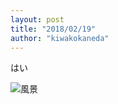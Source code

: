 ```yaml
---
layout: post
title: "2018/02/19"
author: "kiwakokaneda"
---
```


はい

<img src="https://drive.google.com/uc?export=view&id=1YXQ6qV7kQkAEhGyCcsFVCVIuuU1YRd8g" alt="風景">

